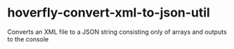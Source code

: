 # hoverfly-convert-xml-to-json-util
Converts an XML file to a JSON string consisting only of arrays and outputs to the console
